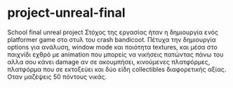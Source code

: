 # project-unreal-final
School final unreal project
Στόχος της εργασίας ήταν η δημιουργία ενός platformer game στο στυλ του crash bandicoot. Πέτυχα την δημιουργία options για ανάλυση, window mode και ποιότητα textures, και μέσα στο παιχνίδι εχθρό με animation που μπορείς να νικήσεις πατώντας πάνω του αλλα σου κάνει damage αν σε ακουμπήσει, κινούμενες πλατφόρμες, πλατφόρμα που σε εκτοξεύει και δύο είδη collectibles διαφορετικής αξίας. Οταν μαζέψεις 50 πόντους νικάς.
